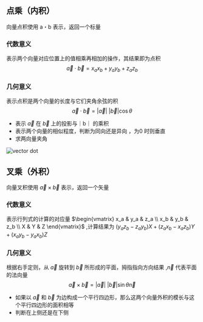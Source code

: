 ## 点乘（内积）

向量点积使用 a・b 表示，返回一个标量

### 代数意义
表示两个向量对应位置上的值相乘再相加的操作，其结果即为点积
$$\vec{a} \cdot \vec{b} = x_a x_b + y_a y_b + z_a z_b $$
### 几何意义
表示点积是两个向量的长度与它们夹角余弦的积
$$\vec{a} \cdot \vec{b} =|\vec{a}|\ |\vec{b}| \cos \theta $$

* 表示 $\vec{a}$ 在 $\vec{b}$ 上的投影与｜b｜ 的乘积
* 表示两个向量的相似程度，判断为同向还是异向 ，为0 时则垂直
* 求两向量夹角

![vector dot](vector_dot.webp)
## 叉乘（外积）

向量叉积使用 $\vec{a}\times\vec{b}$ 表示，返回一个矢量

### 代数意义
表示行列式的计算的对应量 $\begin{vmatrix} x_a & y_a & z_a \\ x_b & y_b & z_b \\ X & Y & Z \end{vmatrix}$ ,计算结果为  $(y_a z_b - z_a y_b)X + (z_a x_b - x_a z_b)Y +(x_a y_b - y_a x_b)Z$
### 几何意义

根据右手定则，从 $\vec a$ 旋转到 $\vec b$ 所形成的平面，拇指指向方向结果 ,$\vec n$ 代表平面的法向量
$$\vec{a} \times \vec{b} =|\vec{a}|\ | \vec{b}| \sin \theta \vec{n} $$


* 如果以 $\vec a$ 和 $\vec b$ 为边构成一个平行四边形，那么这两个向量外积的模长与这个平行四边形的面积相等
* 判断在上侧还是在下侧